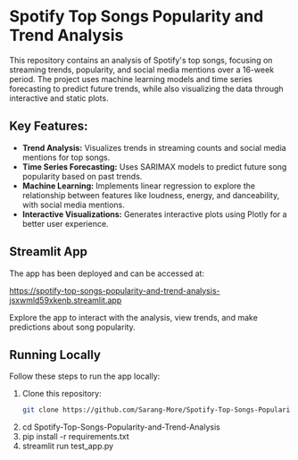# Spotify Top Songs Popularity and Trend Analysis

This repository contains an analysis of Spotify's top songs, focusing on streaming trends, popularity, and social media mentions over a 16-week period. 
The project uses machine learning models and time series forecasting to predict future trends, while also visualizing the data through interactive and static plots.

## Key Features:
- **Trend Analysis:** Visualizes trends in streaming counts and social media mentions for top songs.
- **Time Series Forecasting:** Uses SARIMAX models to predict future song popularity based on past trends.
- **Machine Learning:** Implements linear regression to explore the relationship between features like loudness, energy, and danceability, with social media mentions.
- **Interactive Visualizations:** Generates interactive plots using Plotly for a better user experience.

## Streamlit App

The app has been deployed and can be accessed at:

https://spotify-top-songs-popularity-and-trend-analysis-jsxwmld59xkenb.streamlit.app

Explore the app to interact with the analysis, view trends, and make predictions about song popularity.

## Running Locally

Follow these steps to run the app locally:

1. Clone this repository:
   ```bash
   git clone https://github.com/Sarang-More/Spotify-Top-Songs-Popularity-and-Trend-Analysis.git
2. cd Spotify-Top-Songs-Popularity-and-Trend-Analysis
3. pip install -r requirements.txt
4. streamlit run test_app.py

